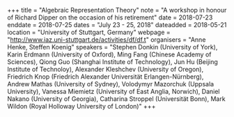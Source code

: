 +++
title = "Algebraic Representation Theory"
note = "A workshop in honour of Richard Dipper on the occasion of his retirement"
date = 2018-07-23
enddate = 2018-07-25
dates = "July 23 - 25, 2018"
dateadded = 2018-05-21
location = "University of Stuttgart, Germany"
webpage = "http://www.iaz.uni-stuttgart.de/activities/df/df.t"
organisers = "Anne Henke, Steffen Koenig"
speakers = "Stephen Donkin (University of York), Karin Erdmann (University of Oxford), Ming Fang (Chinese Academy of Sciences), Qiong Guo (Shanghai Institute of Technology), Jun Hu (Beijing Institute of Technoloy), Alexander Kleshchev (University of Oregon), Friedrich Knop (Friedrich Alexander Universität Erlangen-Nürnberg), Andrew Mathas (University of Sydney), Volodymyr Mazorchuk (Uppsala University), Vanessa Miemietz (University of East Anglia, Norwich), Daniel Nakano (University of Georgia), Catharina Stroppel (Universität Bonn), Mark Wildon (Royal Holloway University of London)"
+++
